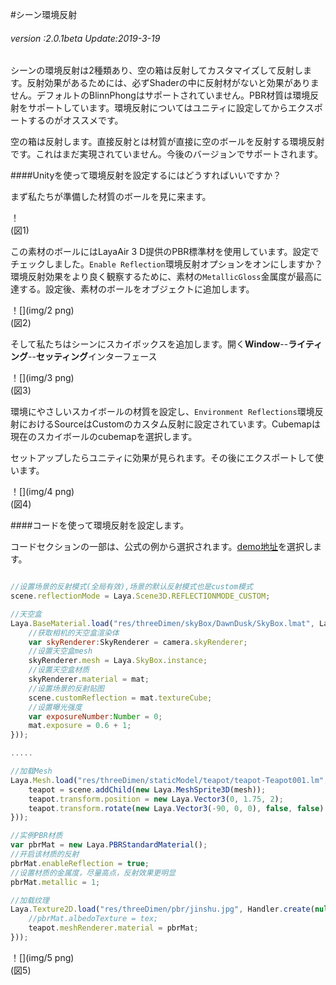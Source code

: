 #シーン環境反射

###### *version :2.0.1beta   Update:2019-3-19*

シーンの環境反射は2種類あり、空の箱は反射してカスタマイズして反射します。反射効果があるためには、必ずShaderの中に反射材がないと効果がありません。デフォルトのBlinnPhongはサポートされていません。PBR材質は環境反射をサポートしています。環境反射についてはユニティに設定してからエクスポートするのがオススメです。

空の箱は反射します。直接反射とは材質が直接に空のボールを反射する環境反射です。これはまだ実現されていません。今後のバージョンでサポートされます。

####Unityを使って環境反射を設定するにはどうすればいいですか？

まず私たちが準備した材質のボールを見に来ます。

！[](img/1.png)<br/>(図1)

この素材のボールにはLayaAir 3 D提供のPBR標準材を使用しています。設定でチェックしました。`Enable Reflection`環境反射オプションをオンにしますか？環境反射効果をより良く観察するために、素材の`MetallicGloss`金属度が最高に達する。設定後、素材のボールをオブジェクトに追加します。

！[](img/2 png)<br/>(図2)

そして私たちはシーンにスカイボックスを追加します。開く**Window**--**ライティング**--**セッティング**インターフェース

！[](img/3 png)<br/>(図3)

環境にやさしいスカイボールの材質を設定し、`Environment Reflections`環境反射におけるSourceはCustomのカスタム反射に設定されています。Cubemapは現在のスカイボールのcubemapを選択します。

セットアップしたらユニティに効果が見られます。その後にエクスポートして使います。

！[](img/4 png)<br/>(図4)

####コードを使って環境反射を設定します。

コードセクションの一部は、公式の例から選択されます。[demo地址](https://layaair.ldc.layabox.com/demo2/?language=ch&category=3d&group=Scene3D&name=EnvironmentalReflection)を選択します。


```js

//设置场景的反射模式(全局有效),场景的默认反射模式也是custom模式
scene.reflectionMode = Laya.Scene3D.REFLECTIONMODE_CUSTOM;

//天空盒
Laya.BaseMaterial.load("res/threeDimen/skyBox/DawnDusk/SkyBox.lmat", Laya.Handler.create(null, function(mat) {
    //获取相机的天空盒渲染体
    var skyRenderer:SkyRenderer = camera.skyRenderer;
    //设置天空盒mesh
    skyRenderer.mesh = Laya.SkyBox.instance;
    //设置天空盒材质
    skyRenderer.material = mat;
    //设置场景的反射贴图
    scene.customReflection = mat.textureCube;
    //设置曝光强度
    var exposureNumber:Number = 0;
    mat.exposure = 0.6 + 1;
}));

.....

//加载Mesh
Laya.Mesh.load("res/threeDimen/staticModel/teapot/teapot-Teapot001.lm", Laya.Handler.create(null, function(mesh) {
    teapot = scene.addChild(new Laya.MeshSprite3D(mesh));
    teapot.transform.position = new Laya.Vector3(0, 1.75, 2);
    teapot.transform.rotate(new Laya.Vector3(-90, 0, 0), false, false);
}));

//实例PBR材质
var pbrMat = new Laya.PBRStandardMaterial();
//开启该材质的反射
pbrMat.enableReflection = true;
//设置材质的金属度，尽量高点，反射效果更明显
pbrMat.metallic = 1;

//加载纹理
Laya.Texture2D.load("res/threeDimen/pbr/jinshu.jpg", Handler.create(null, function(tex){
    //pbrMat.albedoTexture = tex;
    teapot.meshRenderer.material = pbrMat;
}));
```


！[](img/5 png)<br/>(図5)



